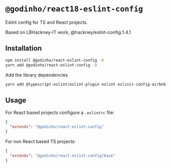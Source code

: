 # `@godinho/react18-eslint-config`

Eslint config for TS and React projects.

Based on LBHackney-IT work, @hackney/eslint-config:1.4.1

## Installation

```bash
npm install @godinho/react-eslint-config -D
yarn add @godinho/react-eslint-config -D
```

Add the library dependencies

```bash
yarn add @typescript-eslint/eslint-plugin eslint eslinit-config-airbnb eslint-config-airbnb-typescript eslint-config-prettier eslint-config-react eslint-plugin-import eslint-plugin-jest eslint-plugin-jsx-a11y eslint-plugin-prettier eslint-plugin-react eslint-plugin-react-hooks eslint-plugin-testing-library prettier -D
```

## Usage

For React based projects configure a `.eslintrc` file:

```json
{
  "extends": "@godinho/react-eslint-config"
}
```

For non React based TS projects:

```json
{
  "extends": "@godinho/react-eslint-config/base"
}
```
